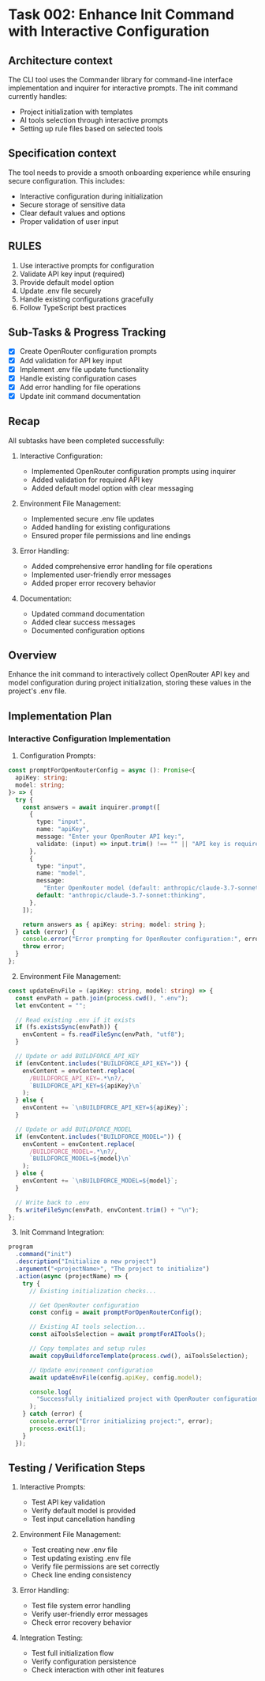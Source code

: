 # Task 002: Enhance Init Command with Interactive Configuration

## Architecture context

The CLI tool uses the Commander library for command-line interface implementation and inquirer for interactive prompts. The init command currently handles:

- Project initialization with templates
- AI tools selection through interactive prompts
- Setting up rule files based on selected tools

## Specification context

The tool needs to provide a smooth onboarding experience while ensuring secure configuration. This includes:

- Interactive configuration during initialization
- Secure storage of sensitive data
- Clear default values and options
- Proper validation of user input

## RULES

1. Use interactive prompts for configuration
2. Validate API key input (required)
3. Provide default model option
4. Update .env file securely
5. Handle existing configurations gracefully
6. Follow TypeScript best practices

## Sub-Tasks & Progress Tracking

- [x] Create OpenRouter configuration prompts
- [x] Add validation for API key input
- [x] Implement .env file update functionality
- [x] Handle existing configuration cases
- [x] Add error handling for file operations
- [x] Update init command documentation

## Recap

All subtasks have been completed successfully:

1. Interactive Configuration:

   - Implemented OpenRouter configuration prompts using inquirer
   - Added validation for required API key
   - Added default model option with clear messaging

2. Environment File Management:

   - Implemented secure .env file updates
   - Added handling for existing configurations
   - Ensured proper file permissions and line endings

3. Error Handling:

   - Added comprehensive error handling for file operations
   - Implemented user-friendly error messages
   - Added proper error recovery behavior

4. Documentation:
   - Updated command documentation
   - Added clear success messages
   - Documented configuration options

## Overview

Enhance the init command to interactively collect OpenRouter API key and model configuration during project initialization, storing these values in the project's .env file.

## Implementation Plan

### Interactive Configuration Implementation

1. Configuration Prompts:

```typescript
const promptForOpenRouterConfig = async (): Promise<{
  apiKey: string;
  model: string;
}> => {
  try {
    const answers = await inquirer.prompt([
      {
        type: "input",
        name: "apiKey",
        message: "Enter your OpenRouter API key:",
        validate: (input) => input.trim() !== "" || "API key is required",
      },
      {
        type: "input",
        name: "model",
        message:
          "Enter OpenRouter model (default: anthropic/claude-3.7-sonnet:thinking):",
        default: "anthropic/claude-3.7-sonnet:thinking",
      },
    ]);

    return answers as { apiKey: string; model: string };
  } catch (error) {
    console.error("Error prompting for OpenRouter configuration:", error);
    throw error;
  }
};
```

2. Environment File Management:

```typescript
const updateEnvFile = (apiKey: string, model: string) => {
  const envPath = path.join(process.cwd(), ".env");
  let envContent = "";

  // Read existing .env if it exists
  if (fs.existsSync(envPath)) {
    envContent = fs.readFileSync(envPath, "utf8");
  }

  // Update or add BUILDFORCE_API_KEY
  if (envContent.includes("BUILDFORCE_API_KEY=")) {
    envContent = envContent.replace(
      /BUILDFORCE_API_KEY=.*\n?/,
      `BUILDFORCE_API_KEY=${apiKey}\n`
    );
  } else {
    envContent += `\nBUILDFORCE_API_KEY=${apiKey}`;
  }

  // Update or add BUILDFORCE_MODEL
  if (envContent.includes("BUILDFORCE_MODEL=")) {
    envContent = envContent.replace(
      /BUILDFORCE_MODEL=.*\n?/,
      `BUILDFORCE_MODEL=${model}\n`
    );
  } else {
    envContent += `\nBUILDFORCE_MODEL=${model}`;
  }

  // Write back to .env
  fs.writeFileSync(envPath, envContent.trim() + "\n");
};
```

3. Init Command Integration:

```typescript
program
  .command("init")
  .description("Initialize a new project")
  .argument("<projectName>", "The project to initialize")
  .action(async (projectName) => {
    try {
      // Existing initialization checks...

      // Get OpenRouter configuration
      const config = await promptForOpenRouterConfig();

      // Existing AI tools selection...
      const aiToolsSelection = await promptForAITools();

      // Copy templates and setup rules
      await copyBuildforceTemplate(process.cwd(), aiToolsSelection);

      // Update environment configuration
      await updateEnvFile(config.apiKey, config.model);

      console.log(
        "Successfully initialized project with OpenRouter configuration"
      );
    } catch (error) {
      console.error("Error initializing project:", error);
      process.exit(1);
    }
  });
```

## Testing / Verification Steps

1. Interactive Prompts:

   - Test API key validation
   - Verify default model is provided
   - Test input cancellation handling

2. Environment File Management:

   - Test creating new .env file
   - Test updating existing .env file
   - Verify file permissions are set correctly
   - Check line ending consistency

3. Error Handling:

   - Test file system error handling
   - Verify user-friendly error messages
   - Check error recovery behavior

4. Integration Testing:
   - Test full initialization flow
   - Verify configuration persistence
   - Check interaction with other init features

